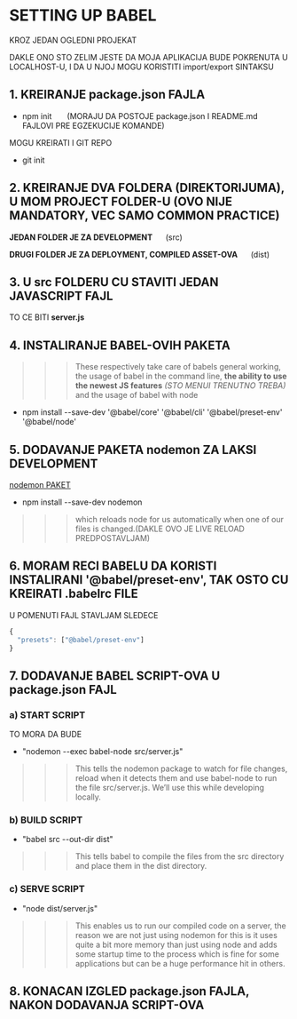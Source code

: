 # SETTING UP BABEL

KROZ JEDAN OGLEDNI PROJEKAT

DAKLE ONO STO ZELIM JESTE DA MOJA APLIKACIJA BUDE POKRENUTA U LOCALHOST-U, I DA U NJOJ MOGU KORISTITI import/export SINTAKSU

## 1. KREIRANJE package.json FAJLA

- npm init      &nbsp;&nbsp;&nbsp;&nbsp;&nbsp; (MORAJU DA POSTOJE package.json I README.md FAJLOVI PRE EGZEKUCIJE KOMANDE)

MOGU KREIRATI I GIT REPO

- git init

## 2. KREIRANJE DVA FOLDERA (DIREKTORIJUMA), U MOM PROJECT FOLDER-U (OVO NIJE MANDATORY, VEC SAMO COMMON PRACTICE)

**JEDAN FOLDER JE ZA DEVELOPMENT** &nbsp;&nbsp;&nbsp;&nbsp;     (src)

**DRUGI FOLDER JE ZA DEPLOYMENT, COMPILED ASSET-OVA** &nbsp;&nbsp;&nbsp;&nbsp;      (dist)

## 3. U src FOLDERU CU STAVITI JEDAN JAVASCRIPT FAJL

TO CE BITI **server.js**

## 4. INSTALIRANJE BABEL-OVIH PAKETA

>>> These respectively take care of babels general working, the usage of babel in the command line, **the ability to use the newest JS features** *(STO MENUI TRENUTNO TREBA)* and the usage of babel with node

- npm install --save-dev '@babel/core' '@babel/cli' '@babel/preset-env' '@babel/node'

## 5. DODAVANJE PAKETA nodemon ZA LAKSI DEVELOPMENT

[nodemon PAKET](https://www.npmjs.com/package/nodemon)

- npm install --save-dev nodemon

>>> which reloads node for us automatically when one of our files is changed.(DAKLE OVO JE LIVE RELOAD PREDPOSTAVLJAM)

## 6. MORAM RECI BABELU DA KORISTI INSTALIRANI '@babel/preset-env', TAK OSTO CU KREIRATI .babelrc FILE

U POMENUTI FAJL STAVLJAM SLEDECE

```javascript
{
  "presets": ["@babel/preset-env"]
}
```

## 7. DODAVANJE BABEL SCRIPT-OVA U package.json FAJL

### a) START SCRIPT

TO MORA DA BUDE

- "nodemon --exec babel-node src/server.js"

>>> This tells the nodemon package to watch for file changes, reload when it detects them and use babel-node to run the file src/server.js. We’ll use this while developing locally.

### b) BUILD SCRIPT

- "babel src --out-dir dist"

>>> This tells babel to compile the files from the src directory and place them in the dist directory.

### c) SERVE SCRIPT

- "node dist/server.js"

>>> This enables us to run our compiled code on a server, the reason we are not just using nodemon for this is it uses quite a bit more memory than just using node and adds some startup time to the process which is fine for some applications but can be a huge performance hit in others.

## 8. KONACAN IZGLED package.json FAJLA, NAKON DODAVANJA SCRIPT-OVA

```javascript

```